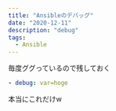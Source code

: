 ```yaml
---
title: "Ansibleのデバッグ"
date: "2020-12-11"
description: "debug"
tags:
  - Ansible
---
```


毎度ググっているので残しておく

```yaml
- debug: var=hoge
```

本当にこれだけw
